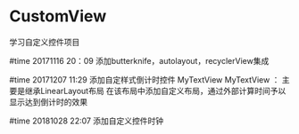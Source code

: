 # CustomView
学习自定义控件项目

#time 20171116 20：09
添加butterknife，autolayout，recyclerView集成

#time 20171207 11:29
添加自定样式倒计时控件 MyTextView
MyTextView  ：
主要是继承LinearLayout布局
在该布局中添加自定义布局，通过外部计算时间予以显示达到倒计时的效果

#time 20181028 22:07
添加自定义控件时钟
